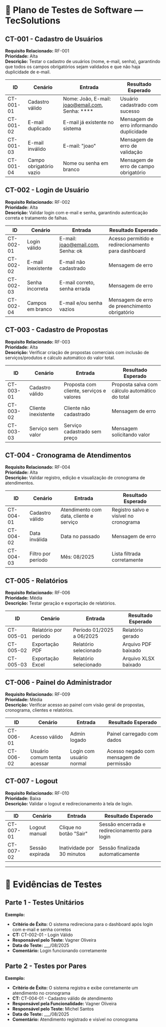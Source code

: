 # 🧪 Plano de Testes de Software — TecSolutions

## CT-001 - Cadastro de Usuários

**Requisito Relacionado:** RF-001  
**Prioridade:** Alta  
**Descrição:** Testar o cadastro de usuários (nome, e-mail, senha), garantindo que todos os campos obrigatórios sejam validados e que não haja duplicidade de e-mail.

| ID        | Cenário                 | Entrada                                                                  | Resultado Esperado                      |
| --------- | ----------------------- | ------------------------------------------------------------------------ | --------------------------------------- |
| CT-001-01 | Cadastro válido         | Nome: João, E-mail: joao@email.com, Senha: ****                          | Usuário cadastrado com sucesso          |
| CT-001-02 | E-mail duplicado        | E-mail já existente no sistema                                           | Mensagem de erro informando duplicidade |
| CT-001-03 | E-mail inválido         | E-mail: "joao"                                                           | Mensagem de erro de validação           |
| CT-001-04 | Campo obrigatório vazio | Nome ou senha em branco                                                  | Mensagem de erro de campo obrigatório   |

## CT-002 - Login de Usuário

**Requisito Relacionado:** RF-002  
**Prioridade:** Alta  
**Descrição:** Validar login com e-mail e senha, garantindo autenticação correta e tratamento de falhas.

| ID        | Cenário          | Entrada                           | Resultado Esperado                                 |
| --------- | ---------------- | --------------------------------- | -------------------------------------------------- |
| CT-002-01 | Login válido     | E-mail: joao@email.com, Senha: ok | Acesso permitido e redirecionamento para dashboard |
| CT-002-02 | E-mail inexistente| E-mail não cadastrado             | Mensagem de erro                                   |
| CT-002-03 | Senha incorreta  | E-mail correto, senha errada      | Mensagem de erro                                   |
| CT-002-04 | Campos em branco | E-mail e/ou senha vazios          | Mensagem de erro de preenchimento obrigatório      |

## CT-003 - Cadastro de Propostas

**Requisito Relacionado:** RF-003  
**Prioridade:** Alta  
**Descrição:** Verificar criação de propostas comerciais com inclusão de serviços/produtos e cálculo automático do valor total.

| ID        | Cenário            | Entrada                                       | Resultado Esperado                                 |
| --------- | ------------------ | --------------------------------------------- | -------------------------------------------------- |
| CT-003-01 | Cadastro válido    | Proposta com cliente, serviços e valores      | Proposta salva com cálculo automático do total     |
| CT-003-02 | Cliente inexistente| Cliente não cadastrado                         | Mensagem de erro                                   |
| CT-003-03 | Serviço sem valor  | Serviço cadastrado sem preço                   | Mensagem solicitando valor                         |

## CT-004 - Cronograma de Atendimentos

**Requisito Relacionado:** RF-004  
**Prioridade:** Alta  
**Descrição:** Validar registro, edição e visualização de cronograma de atendimentos.

| ID        | Cenário                 | Entrada                                     | Resultado Esperado                            |
| --------- | ----------------------- | ------------------------------------------- | --------------------------------------------- |
| CT-004-01 | Cadastro válido         | Atendimento com data, cliente e serviço     | Registro salvo e visível no cronograma        |
| CT-004-02 | Data inválida           | Data no passado                              | Mensagem de erro                              |
| CT-004-03 | Filtro por período      | Mês: 08/2025                                 | Lista filtrada corretamente                   |

## CT-005 - Relatórios

**Requisito Relacionado:** RF-006  
**Prioridade:** Média  
**Descrição:** Testar geração e exportação de relatórios.

| ID        | Cenário                | Entrada                       | Resultado Esperado                       |
| --------- | ---------------------- | ----------------------------- | ---------------------------------------- |
| CT-005-01 | Relatório por período  | Período 01/2025 a 06/2025      | Relatório gerado                         |
| CT-005-02 | Exportação PDF         | Relatório selecionado          | Arquivo PDF baixado                      |
| CT-005-03 | Exportação Excel       | Relatório selecionado          | Arquivo XLSX baixado                      |

## CT-006 - Painel do Administrador

**Requisito Relacionado:** RF-009  
**Prioridade:** Média  
**Descrição:** Verificar acesso ao painel com visão geral de propostas, cronograma, clientes e relatórios.

| ID        | Cenário                     | Entrada                  | Resultado Esperado                      |
| --------- | --------------------------- | ------------------------ | --------------------------------------- |
| CT-006-01 | Acesso válido               | Admin logado             | Painel carregado com dados              |
| CT-006-02 | Usuário comum tenta acessar | Login com usuário normal | Acesso negado com mensagem de permissão |

## CT-007 - Logout

**Requisito Relacionado:** RF-010  
**Prioridade:** Baixa  
**Descrição:** Validar o logout e redirecionamento à tela de login.

| ID        | Cenário         | Entrada                    | Resultado Esperado                             |
| --------- | --------------- | -------------------------- | ---------------------------------------------- |
| CT-007-01 | Logout manual   | Clique no botão "Sair"     | Sessão encerrada e redirecionamento para login |
| CT-007-02 | Sessão expirada | Inatividade por 30 minutos | Sessão finalizada automaticamente              |

---

# 🧾 Evidências de Testes

## Parte 1 - Testes Unitários

**Exemplo:**

- **Critério de Êxito:** O sistema redireciona para o dashboard após login com e-mail e senha corretos
- **CT:** CT-002-01 - Login Válido
- **Responsável pelo Teste:** Vagner Oliveira
- **Data do Teste:** ___/08/2025
- **Comentário:** Login funcionando corretamente

## Parte 2 - Testes por Pares

**Exemplo:**

- **Critério de Êxito:** O sistema registra e exibe corretamente um atendimento no cronograma
- **CT:** CT-004-01 - Cadastro válido de atendimento
- **Responsável pela Funcionalidade:** Vagner Oliveira
- **Responsável pelo Teste:** Michel Santos
- **Data do Teste:** ___/08/2025
- **Comentário:** Atendimento registrado e visível no cronograma
